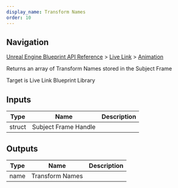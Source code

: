 ```yaml
---
display_name: Transform Names
order: 10
---
```

## Navigation

[Unreal Engine Blueprint API Reference](https://dev.epicgames.com/documentation/en-us/unreal-engine/BlueprintAPI) > [Live Link](https://dev.epicgames.com/documentation/en-us/unreal-engine/BlueprintAPI/LiveLink) > [Animation](https://dev.epicgames.com/documentation/en-us/unreal-engine/BlueprintAPI/LiveLink/Animation)

Returns an array of Transform Names stored in the Subject Frame

Target is Live Link Blueprint Library

## Inputs

| Type | Name | Description |
| --- | --- | --- |
| struct | Subject Frame Handle |  |

## Outputs

| Type | Name | Description |
| --- | --- | --- |
| name | Transform Names |  |

